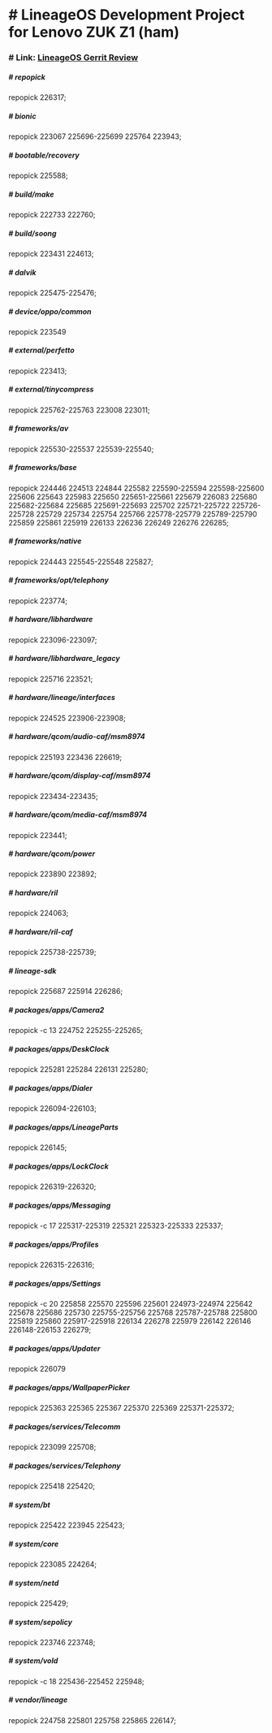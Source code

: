 # # LineageOS Development Project for Lenovo ZUK Z1 (ham)

### # Link: **[LineageOS Gerrit Review](https://review.lineageos.org)**

##### # repopick
repopick 226317;

##### # bionic
repopick 223067 225696-225699 225764 223943;

##### # bootable/recovery
repopick 225588;

##### # build/make
repopick 222733 222760;

##### # build/soong
repopick 223431 224613;

##### # dalvik
repopick 225475-225476;

##### # device/oppo/common
repopick 223549

##### # external/perfetto
repopick 223413;

##### # external/tinycompress
repopick 225762-225763 223008 223011;

##### # frameworks/av
repopick 225530-225537 225539-225540;

##### # frameworks/base
repopick 224446 224513 224844 225582 225590-225594 225598-225600 225606 225643 225983 225650 225651-225661 225679 226083 225680 225682-225684 225685 225691-225693 225702 225721-225722  225726-225728 225729 225734 225754 225766 225778-225779 225789-225790 225859 225861 225919 226133 226236 226249 226276 226285;

##### # frameworks/native
repopick 224443 225545-225548 225827;

##### # frameworks/opt/telephony
repopick 223774;

##### # hardware/libhardware
repopick 223096-223097;

##### # hardware/libhardware_legacy
repopick 225716 223521;

##### # hardware/lineage/interfaces
repopick 224525 223906-223908;

##### # hardware/qcom/audio-caf/msm8974
repopick 225193 223436 226619;

##### # hardware/qcom/display-caf/msm8974
repopick 223434-223435;

##### # hardware/qcom/media-caf/msm8974
repopick 223441;

##### # hardware/qcom/power
repopick 223890 223892;

##### # hardware/ril
repopick 224063;

##### # hardware/ril-caf
repopick 225738-225739;

##### # lineage-sdk
repopick 225687 225914 226286;

##### # packages/apps/Camera2
repopick -c 13 224752 225255-225265;

##### # packages/apps/DeskClock
repopick 225281 225284 226131 225280;

##### # packages/apps/Dialer
repopick 226094-226103;

##### # packages/apps/LineageParts
repopick 226145;

##### # packages/apps/LockClock
repopick 226319-226320;

##### # packages/apps/Messaging
repopick -c 17 225317-225319 225321 225323-225333 225337;

##### # packages/apps/Profiles
repopick 226315-226316;

##### # packages/apps/Settings
repopick -c 20 225858 225570 225596 225601 224973-224974 225642 225678 225686 225730 225755-225756 225768 225787-225788 225800 225819 225860 225917-225918 226134 226278 225979 226142 226146 226148-226153 226279;

##### # packages/apps/Updater
repopick 226079

##### # packages/apps/WallpaperPicker
repopick 225363 225365 225367 225370 225369 225371-225372;

##### # packages/services/Telecomm
repopick 223099 225708;

##### # packages/services/Telephony
repopick 225418 225420;

##### # system/bt
repopick 225422 223945 225423;

##### # system/core
repopick 223085 224264;

##### # system/netd
repopick 225429;

##### # system/sepolicy
repopick 223746 223748;

##### # system/vold
repopick -c 18 225436-225452 225948;

##### # vendor/lineage
repopick 224758 225801 225758 225865 226147;
